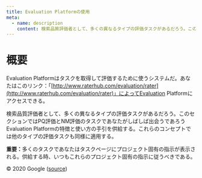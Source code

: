 ```yaml
---
title: Evaluation Platformの使用
meta:
  - name: description
    content: 検索品質評価者として、多くの異なるタイプの評価タスクがあるだろう。このセクションではPQ評価とNM評価のタスクであなたがしばしば出会うであろうEvaluation Platformの特徴と使い方の手引を供給する。
---
```


# 概要

Evaluation Platformはタスクを取得して評価するために使うシステムだ。あなたはこのリンク：「[http://www.raterhub.com/evaluation/rater](http://www.raterhub.com/evaluation/rater)」によってEvaluation Platformにアクセスできる。

検索品質評価者として、多くの異なるタイプの評価タスクがあるだろう。このセクションではPQ評価とNM評価のタスクであなたがしばしば出会うであろうEvaluation Platformの特徴と使い方の手引を供給する。これらのコンセプトでは他のタイプの評価タスクも同様に適用する。

**重要：**<!-- -->多くのタスクであなたはタスクページにプロジェクト固有の指示が表示される。供給する時、いつもこれらのプロジェクト固有の指示に従うべきである。

<div class="source">
© 2020 Google (<a href="https://static.googleusercontent.com/media/guidelines.raterhub.com///searchqualityevaluatorguidelines.pdf">source</a>)
</div>
